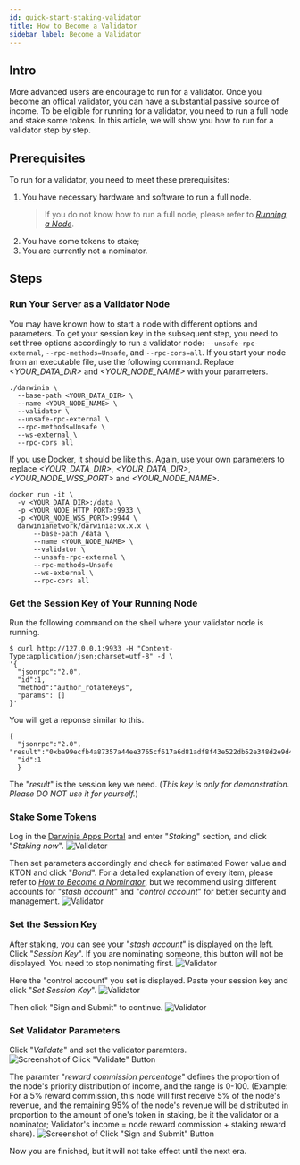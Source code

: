 ```yaml
---
id: quick-start-staking-validator
title: How to Become a Validator
sidebar_label: Become a Validator
---
```


## Intro

More advanced users are encourage to run for a validator. Once you become an offical validator, you can have a substantial passive source of income. To be eligible for running for a validator, you need to run a full node and stake some tokens. In this article, we will show you how to run for a validator step by step. 

## Prerequisites

To run for a validator, you need to meet these prerequisites:

1. You have necessary hardware and software to run a full node.
    >  If you do not know how to run a full node, please refer to [*Running a Node*](./wiki-tut-node).
2. You have some tokens to stake;
3. You are currently not a nominator.

## Steps

### Run Your Server as a Validator Node

You may have known how to start a node with different options and parameters. To get your session key in the subsequent step, you need to set three options accordingly to run a validator node: `--unsafe-rpc-external`, `--rpc-methods=Unsafe`, and `--rpc-cors=all`.
If you start your node from an executable file, use the following command. Replace *<YOUR_DATA_DIR>* and *<YOUR_NODE_NAME>* with your parameters.
```
./darwinia \
  --base-path <YOUR_DATA_DIR> \
  --name <YOUR_NODE_NAME> \
  --validator \
  --unsafe-rpc-external \
  --rpc-methods=Unsafe \
  --ws-external \
  --rpc-cors all
```

If you use Docker, it should be like this. Again, use your own parameters to replace *<YOUR_DATA_DIR>*, *<YOUR_DATA_DIR>*, *<YOUR_NODE_WSS_PORT>* and *<YOUR_NODE_NAME>*.
```
docker run -it \
  -v <YOUR_DATA_DIR>:/data \
  -p <YOUR_NODE_HTTP_PORT>:9933 \
  -p <YOUR_NODE_WSS_PORT>:9944 \
  darwinianetwork/darwinia:vx.x.x \
      --base-path /data \
      --name <YOUR_NODE_NAME> \
      --validator \
      --unsafe-rpc-external \
      --rpc-methods=Unsafe
      --ws-external \
      --rpc-cors all
```

### Get the Session Key of Your Running Node

Run the following command on the shell where your validator node is running.
```
$ curl http://127.0.0.1:9933 -H "Content-Type:application/json;charset=utf-8" -d \
'{
  "jsonrpc":"2.0",
  "id":1,
  "method":"author_rotateKeys",
  "params": []
}'
```

You will get a reponse similar to this.
```
{
  "jsonrpc":"2.0", "result":"0xba99ecfb4a87357a44ee3765cf617a6d81adf8f43e522db52e348d2e9d45ccde12d53d562e14bb18523fbc3032b786f44b2b92340f4756386d4baec68bbfb882bbaccce1440c84d7f5b67c8ecb956345130d5dbd07adfeba3d9482f95d9dec6c68d085323e61590f850c38244dd2d2bc4055548d9edfd0471f47da7667c17fe8",
  "id":1
  }
```
The "*result*" is the session key we need. (*This key is only for demonstration. Please DO NOT use it for yourself.*)

### Stake Some Tokens

Log in the [Darwinia Apps Portal](https://apps.darwinia.network) and enter "*Staking*" section, and click "*Staking now*".
![Validator](assets/quick_start/darwinia-staking-validator-01.png)

Then set parameters accordingly and check for estimated Power value and KTON and click "*Bond*". For a detailed explanation of every item, please refer to [*How to Become a Nominator*](./quick-start-nominator), but we recommend using different accounts for "*stash account*" and "*control account*" for better security and management.
![Validator](assets/quick_start/darwinia-staking-validator-02.png)

### Set the Session Key

After staking, you can see your "*stash account*" is displayed on the left. Click "*Session Key*". If you are nominating someone, this button will not be displayed. You need to stop nonimating first.
![Validator](assets/quick_start/darwinia-staking-validator-03.png)

Here the "control account" you set is displayed. Paste your session key and click "*Set Session Key*".
![Validator](assets/quick_start/darwinia-staking-validator-04.png)

Then click "Sign and Submit" to continue.
![Validator](assets/quick_start/darwinia-staking-validator-05.png)

### Set Validator Parameters

Click "*Validate*" and set the validator paramters.
![Screenshot of Click "Validate" Button](assets/quick_start/darwinia-staking-validator-06.png)

The paramter "*reward commission percentage*" defines the proportion of the node's priority distribution of income, and the range is 0-100. (Example: For a 5% reward commission, this node will first receive 5% of the node's revenue, and the remaining 95% of the node's revenue will be distributed in proportion to the amount of one's token in staking, be it the validator or a nominator; Validator's income = node reward commission + staking reward share).
 ![Screenshot of Click "Sign and Submit" Button](assets/quick_start/darwinia-staking-validator-07.png)

Now you are finished, but it will not take effect until the next era.
